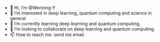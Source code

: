 - 👋 Hi, I’m @Wenlong-Y
- 👀 I’m interested in deep learning, quantum computing and science in general
- 🌱 I’m currently learning deep learning and quantum computing.
- 💞️ I’m looking to collaborate on deep learning and quantum computing.
- 📫 How to reach me: send me email.

<!---
Wenlong-Y/Wenlong-Y is a ✨ special ✨ repository because its `README.md` (this file) appears on your GitHub profile.
You can click the Preview link to take a look at your changes.
--->
